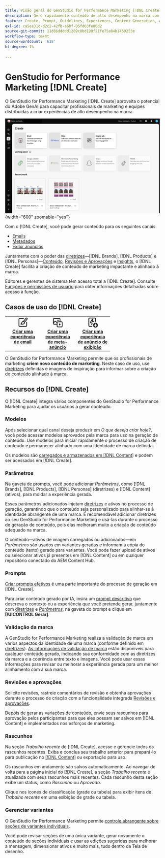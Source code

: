 ```yaml
---
title: Visão geral do GenStudio for Performance Marketing [!DNL Create]
description: Gere rapidamente conteúdo de alto desempenho na marca com IA gerativa no Adobe GenStudio for Performance Marketing [!DNL Create].
feature: Create, Prompt, Guidelines, Experiences, Content Generation, Approval
exl-id: ca5ee31c-d2c2-42fb-a6bf-05fd63fe86d2
source-git-commit: 11d86ddddd1289c0bd198f21fe75a84b1459253e
workflow-type: tm+mt
source-wordcount: '618'
ht-degree: 1%

---
```


# GenStudio for Performance Marketing [!DNL Create]

O GenStudio for Performance Marketing [!DNL Create] aproveita o potencial do Adobe GenAI para capacitar profissionais de marketing e equipes distribuídas a criar experiências de alto desempenho na marca.

![Criar painel](/help/assets/create.png){width="600" zoomable="yes"}

Com o [!DNL Create], você pode gerar conteúdo para os seguintes canais:

* [Emails](email-experiences.md)
* [Metadados](meta-experiences.md)
* [Exibir anúncios](display-ad-experiences.md)

Juntamente com o poder das [diretrizes](/help/user-guide/guidelines/overview.md)—[!DNL Brands], [!DNL Products] e [!DNL Personas]—[Conteúdo](/help/user-guide/content/overview.md), [Revisões e Aprovações](/help/user-guide/approvals/overview.md) e [Insights](/help/user-guide/insights/overview.md), o [!DNL Create] facilita a criação de conteúdo de marketing impactante e alinhado à marca.

Editores e gerentes de sistema têm acesso total a [!DNL Create]. Consulte [Funções e permissões de usuário](/help/user-guide/user-roles.md) para obter informações detalhadas sobre acesso à função.

## Casos de uso do [!DNL Create]

<table style="table-layout:fixed">
<tr style="border: 0;">
   <td align="center" valign="top" width="100">
      <a href="/help/user-guide/create/create-email-experience.md">
      <img alt="Criar novo conteúdo" src="../../assets/icons/icon-create.svg" width="35">
      </a>
      <div>
         <a href="/help/user-guide/create/create-email-experience.md">
         <strong>Criar uma experiência de email</strong>
         </a>
      </div>
   </td>
   <td align="center" valign="top" width="100">
      <a href="/help/user-guide/create/create-meta-ad.md">
      <img alt="Criar uma experiência de meta-anúncio" src="../../assets/icons/icon-asset.svg" width="35">
      </a>
      <div>
         <a href="/help/user-guide/create/create-meta-ad.md">
         <strong>Criar uma experiência de meta-anúncio</strong>
         </a>
      </div>
   </td>
   <td align="center" valign="top" width="100">
      <a href="/help/user-guide/create/create-display-ad.md">
      <img alt="Criar uma experiência de anúncio de exibição" src="../../assets/icons/icon-addTemplate.svg" width="35">
      </a>
      <div>
         <a href="/help/user-guide/create/create-display-ad.md">
         <strong>Criar uma experiência de anúncio de exibição</strong>
         </a>
      </div>
   </td>
</tr>
</table>

O GenStudio for Performance Marketing permite que os profissionais de marketing **criem novo conteúdo de marketing**. Neste caso de uso, use [diretrizes](/help/user-guide/guidelines/overview.md) definidas e imagens de inspiração para informar sobre a criação de conteúdo alinhado à marca.

## Recursos do [!DNL Create]

O [!DNL Create] integra vários componentes do GenStudio for Performance Marketing para ajudar os usuários a gerar conteúdo.

### Modelos

Após selecionar qual canal deseja produzir em _O que deseja criar hoje?_, você pode acessar modelos aprovados pela marca para uso na geração de conteúdo. Use modelos para iniciar rapidamente o processo de criação de conteúdo e permanecer alinhado com uma identidade de marca definida.

Os modelos são [carregados e armazenados em [!DNL Content]](/help/user-guide/content/overview.md) e podem ser acessados em [!DNL Create].

### Parâmetros

Na gaveta de prompts, você pode adicionar _Parâmetros_, como [!DNL Brands], [!DNL Products], [!DNL Personas] (diretrizes) e [!DNL Content] (ativos), para moldar a experiência gerada.

Esses parâmetros adicionados injetam [diretrizes](/help/user-guide/guidelines/overview.md) e ativos no processo de geração, garantindo que o conteúdo seja personalizado para alinhar-se à identidade abrangente de uma marca. É recomendável adicionar diretrizes ao seu GenStudio for Performance Marketing e usá-las durante o processo de geração de conteúdo, pois elas melhoram muito a criação de conteúdo adequado na marca.

O conteúdo—ativos de imagem carregados ou adicionados—em _Parâmetros_ são usados em variantes geradas e informam a cópia do conteúdo (texto) gerado para variantes. Você pode fazer upload de ativos ou selecionar ativos já presentes em [!DNL Content] ou em qualquer repositório conectado do AEM Content Hub.

### Prompts

[Criar prompts efetivos](/help/user-guide/effective-prompts.md) é uma parte importante do processo de geração em [!DNL Create].

Para criar conteúdo gerado por IA, insira um [prompt descritivo](/help/user-guide/effective-prompts.md) que descreva o contexto ou a experiência que você pretende gerar, juntamente com [diretrizes](/help/user-guide/guidelines/overview.md) e [_Parâmetros_](#parameters), na gaveta do prompt e clique em **[!UICONTROL Gerar]**.

### Validação da marca

A GenStudio for Performance Marketing realiza a validação de marca em vários aspectos da identidade de uma marca (conforme definido em [diretrizes](/help/user-guide/guidelines/overview.md)). [As informações de validação de marca](/help/user-guide/guidelines/brand-validation.md) estão disponíveis para qualquer conteúdo gerado, indicando sua conformidade com as diretrizes da marca e a coerência entre texto e imagens. Você pode usar essas informações para revisar ou melhorar a experiência gerada para um melhor alinhamento com a sua marca.

### Revisões e aprovações

Solicite revisões, rastreie comentários de revisão e obtenha aprovações durante o processo de criação com a funcionalidade integrada [Revisões e aprovações](/help/user-guide/approvals/overview.md).

Depois de gerar as variações de conteúdo, envie seus rascunhos para aprovação pelos participantes para que eles possam ser salvos em [!DNL Content] e implementados nos esforços de marketing.

### Rascunhos

Na seção _Trabalho recente_ de [!DNL Create], acesse e gerencie todos os rascunhos recentes. Exiba e conclua seu trabalho anterior para prepará-lo para publicação no [[!DNL Content]](/help/user-guide/content/overview.md) ou exportação para uso.

Os rascunhos em andamento são salvos automaticamente. Ao navegar de volta para a página inicial do [!DNL Create], a seção _Trabalho recente_ é atualizada com seus rascunhos mais recentes. Cada rascunho desta seção exibe um status, como _Rascunho_ ou _Aprovado_.

Clique nos ícones de classificação (grade ou tabela) para exibir itens de _Trabalho recente_ em uma exibição de grade ou tabela.

### Gerenciar variantes

O GenStudio for Performance Marketing permite [controle abrangente sobre seções de variantes individuais](/help/user-guide/create/manage-variants.md).

Você pode revisar seções de uma única variante, gerar novamente o conteúdo de seções individuais e usar as edições sugeridas para melhorar a mensagem, dimensionar ativos e muito mais, tudo dentro da Tela de desenho.

